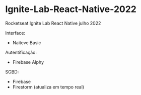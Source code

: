 # Ignite-Lab-React-Native-2022
Rocketseat Ignite Lab React Native julho 2022

Interface:
- Naiteve Basic

Autentificação:
- Firebase Alphy

SGBD:
- Firebase
- Firestorm (atualiza em tempo real)
